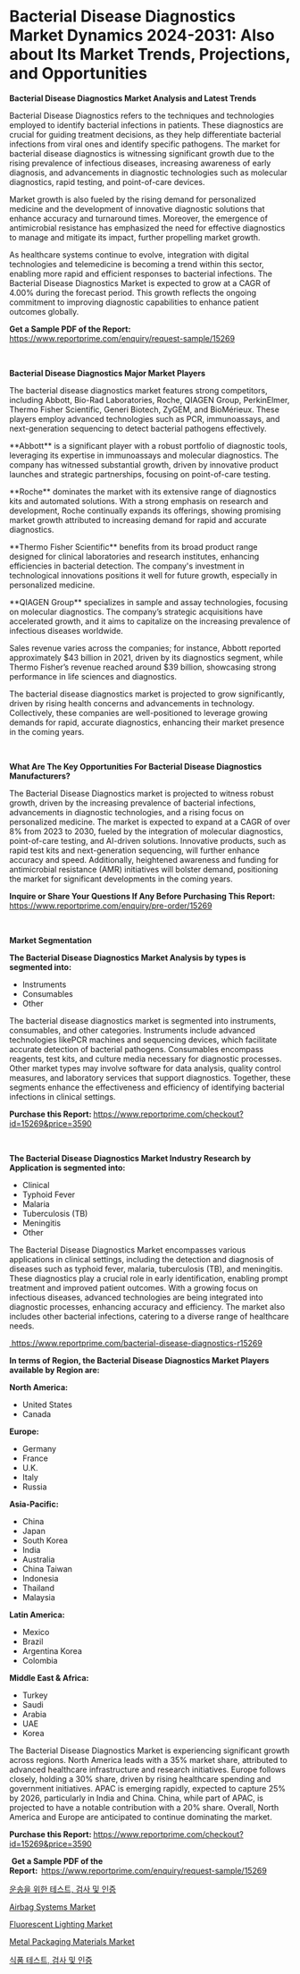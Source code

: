 <p><h1>Bacterial Disease Diagnostics Market Dynamics 2024-2031: Also about Its Market Trends, Projections, and Opportunities</h1></p><p><strong>Bacterial Disease Diagnostics Market Analysis and Latest Trends</strong></p>
<p><p>Bacterial Disease Diagnostics refers to the techniques and technologies employed to identify bacterial infections in patients. These diagnostics are crucial for guiding treatment decisions, as they help differentiate bacterial infections from viral ones and identify specific pathogens. The market for bacterial disease diagnostics is witnessing significant growth due to the rising prevalence of infectious diseases, increasing awareness of early diagnosis, and advancements in diagnostic technologies such as molecular diagnostics, rapid testing, and point-of-care devices.</p><p>Market growth is also fueled by the rising demand for personalized medicine and the development of innovative diagnostic solutions that enhance accuracy and turnaround times. Moreover, the emergence of antimicrobial resistance has emphasized the need for effective diagnostics to manage and mitigate its impact, further propelling market growth.</p><p>As healthcare systems continue to evolve, integration with digital technologies and telemedicine is becoming a trend within this sector, enabling more rapid and efficient responses to bacterial infections. The Bacterial Disease Diagnostics Market is expected to grow at a CAGR of 4.00% during the forecast period. This growth reflects the ongoing commitment to improving diagnostic capabilities to enhance patient outcomes globally.</p></p>
<p><strong>Get a Sample PDF of the Report:&nbsp;</strong> <a href="https://www.reportprime.com/enquiry/request-sample/15269">https://www.reportprime.com/enquiry/request-sample/15269</a></p>
<p>&nbsp;</p>
<p><strong>Bacterial Disease Diagnostics Major Market Players</strong></p>
<p><p>The bacterial disease diagnostics market features strong competitors, including Abbott, Bio-Rad Laboratories, Roche, QIAGEN Group, PerkinElmer, Thermo Fisher Scientific, Generi Biotech, ZyGEM, and BioMérieux. These players employ advanced technologies such as PCR, immunoassays, and next-generation sequencing to detect bacterial pathogens effectively.</p><p>**Abbott** is a significant player with a robust portfolio of diagnostic tools, leveraging its expertise in immunoassays and molecular diagnostics. The company has witnessed substantial growth, driven by innovative product launches and strategic partnerships, focusing on point-of-care testing.</p><p>**Roche** dominates the market with its extensive range of diagnostics kits and automated solutions. With a strong emphasis on research and development, Roche continually expands its offerings, showing promising market growth attributed to increasing demand for rapid and accurate diagnostics.</p><p>**Thermo Fisher Scientific** benefits from its broad product range designed for clinical laboratories and research institutes, enhancing efficiencies in bacterial detection. The company's investment in technological innovations positions it well for future growth, especially in personalized medicine.</p><p>**QIAGEN Group** specializes in sample and assay technologies, focusing on molecular diagnostics. The company’s strategic acquisitions have accelerated growth, and it aims to capitalize on the increasing prevalence of infectious diseases worldwide.</p><p>Sales revenue varies across the companies; for instance, Abbott reported approximately $43 billion in 2021, driven by its diagnostics segment, while Thermo Fisher’s revenue reached around $39 billion, showcasing strong performance in life sciences and diagnostics.</p><p>The bacterial disease diagnostics market is projected to grow significantly, driven by rising health concerns and advancements in technology. Collectively, these companies are well-positioned to leverage growing demands for rapid, accurate diagnostics, enhancing their market presence in the coming years.</p></p>
<p>&nbsp;</p>
<p><strong>What Are The Key Opportunities For Bacterial Disease Diagnostics Manufacturers?</strong></p>
<p><p>The Bacterial Disease Diagnostics market is projected to witness robust growth, driven by the increasing prevalence of bacterial infections, advancements in diagnostic technologies, and a rising focus on personalized medicine. The market is expected to expand at a CAGR of over 8% from 2023 to 2030, fueled by the integration of molecular diagnostics, point-of-care testing, and AI-driven solutions. Innovative products, such as rapid test kits and next-generation sequencing, will further enhance accuracy and speed. Additionally, heightened awareness and funding for antimicrobial resistance (AMR) initiatives will bolster demand, positioning the market for significant developments in the coming years.</p></p>
<p><strong>Inquire or Share Your Questions If Any Before Purchasing This Report:</strong> <a href="https://www.reportprime.com/enquiry/pre-order/15269">https://www.reportprime.com/enquiry/pre-order/15269</a></p>
<p>&nbsp;</p>
<p><strong>Market Segmentation</strong></p>
<p><strong>The Bacterial Disease Diagnostics Market Analysis by types is segmented into:</strong></p>
<p><ul><li>Instruments</li><li>Consumables</li><li>Other</li></ul></p>
<p><p>The bacterial disease diagnostics market is segmented into instruments, consumables, and other categories. Instruments include advanced technologies likePCR machines and sequencing devices, which facilitate accurate detection of bacterial pathogens. Consumables encompass reagents, test kits, and culture media necessary for diagnostic processes. Other market types may involve software for data analysis, quality control measures, and laboratory services that support diagnostics. Together, these segments enhance the effectiveness and efficiency of identifying bacterial infections in clinical settings.</p></p>
<p><strong>Purchase this Report:&nbsp;</strong><a href="https://www.reportprime.com/checkout?id=15269&price=3590">https://www.reportprime.com/checkout?id=15269&price=3590</a></p>
<p>&nbsp;</p>
<p><strong>The Bacterial Disease Diagnostics Market Industry Research by Application is segmented into:</strong></p>
<p><ul><li>Clinical</li><li>Typhoid Fever</li><li>Malaria</li><li>Tuberculosis (TB)</li><li>Meningitis</li><li>Other</li></ul></p>
<p><p>The Bacterial Disease Diagnostics Market encompasses various applications in clinical settings, including the detection and diagnosis of diseases such as typhoid fever, malaria, tuberculosis (TB), and meningitis. These diagnostics play a crucial role in early identification, enabling prompt treatment and improved patient outcomes. With a growing focus on infectious diseases, advanced technologies are being integrated into diagnostic processes, enhancing accuracy and efficiency. The market also includes other bacterial infections, catering to a diverse range of healthcare needs.</p></p>
<p><a href="https://www.reportprime.com/bacterial-disease-diagnostics-r15269">&nbsp;https://www.reportprime.com/bacterial-disease-diagnostics-r15269</a></p>
<p><strong>In terms of Region, the Bacterial Disease Diagnostics Market Players available by Region are:</strong></p>
<p>
    <p> <strong> North America: </strong>
        <ul>
            <li>United States</li>
            <li>Canada</li>
        </ul>
        </p> 
    <p> <strong> Europe: </strong>
        <ul>
            <li>Germany</li>
            <li>France</li>
            <li>U.K.</li>
            <li>Italy</li>
            <li>Russia</li>
        </ul>
        </p> 
    <p> <strong> Asia-Pacific: </strong>
        <ul>
            <li>China</li>
            <li>Japan</li>
            <li>South Korea</li>
            <li>India</li>
            <li>Australia</li>
            <li>China Taiwan</li>
            <li>Indonesia</li>
            <li>Thailand</li>
            <li>Malaysia</li>
        </ul>
        </p> 
    <p> <strong> Latin America: </strong>
        <ul>
            <li>Mexico</li>
            <li>Brazil</li>
            <li>Argentina Korea</li>
            <li>Colombia</li>
        </ul>
        </p> 
    <p> <strong> Middle East & Africa: </strong>
        <ul>
            <li>Turkey</li>
            <li>Saudi</li>
            <li>Arabia</li>
            <li>UAE</li>
            <li>Korea</li>
        </ul>
    </p>
    </p>
<p><p>The Bacterial Disease Diagnostics Market is experiencing significant growth across regions. North America leads with a 35% market share, attributed to advanced healthcare infrastructure and research initiatives. Europe follows closely, holding a 30% share, driven by rising healthcare spending and government initiatives. APAC is emerging rapidly, expected to capture 25% by 2026, particularly in India and China. China, while part of APAC, is projected to have a notable contribution with a 20% share. Overall, North America and Europe are anticipated to continue dominating the market.</p></p>
<p><strong>Purchase this Report: </strong><a href="https://www.reportprime.com/checkout?id=15269&price=3590">https://www.reportprime.com/checkout?id=15269&price=3590</a></p>
<p>&nbsp;<strong>Get a Sample PDF of the Report:&nbsp;&nbsp;</strong><a href="https://www.reportprime.com/enquiry/request-sample/15269">https://www.reportprime.com/enquiry/request-sample/15269</a></p>
<p><strong></strong></p>
<p><p><a href="https://medium.com/@alex_holland_/%EC%84%B8%EA%B3%84-testing-inspection-and-certification-for-transportation-market-%EC%9D%80-2024%EC%97%90%EC%84%9C-2031%EB%A1%9C-%EC%97%B0%ED%8F%89%EA%B7%A0-%EC%A6%9D%EA%B0%80%EC%9C%A8%EC%9D%84-%EB%B3%B4%EC%9D%BC-%EA%B2%83%EC%9C%BC%EB%A1%9C-a5e3809839b7">운송을 위한 테스트, 검사 및 인증</a></p><p><a href="https://issuu.com/reportprime-2/docs/airbag-systems-market-size-2030.ppt_8d69d18192bf5e">Airbag Systems Market</a></p><p><a href="https://medium.com/@addiehirthe20/in-the-fluorescent-lighting-market-the-main-focus-is-on-keeping-costs-low-and-getting-the-most-3ea8b894ed04">Fluorescent Lighting Market</a></p><p><a href="https://www.linkedin.com/pulse/metal-packaging-materials-market-trends-strategic-7s6ce?trackingId=HdEjkbERSiy%2BW%2BYybBlA8w%3D%3D">Metal Packaging Materials Market</a></p><p><a href="https://medium.com/@alex_holland_/food-testing-inspection-and-certification-market-%EC%9D%98-%EA%B8%80%EB%A1%9C%EB%B2%8C-%EC%8B%9C%EC%9E%A5-%EA%B0%9C%EC%9A%94%EB%8A%94-%EC%A0%84-%EC%84%B8%EA%B3%84-%EB%B0%8F-%EC%A3%BC%EC%9A%94-%EC%8B%9C%EC%9E%A5%EC%9D%98-%EC%82%B0%EC%97%85%EC%97%90-%EC%98%81%ED%96%A5%EC%9D%84-%EB%AF%B8%EC%B9%98%EB%8A%94-%EC%A3%BC%EC%9A%94-%ED%8A%B8%EB%A0%8C%EB%93%9C%EC%97%90-1ae76f4ddecc">식품 테스트, 검사 및 인증</a></p></p>